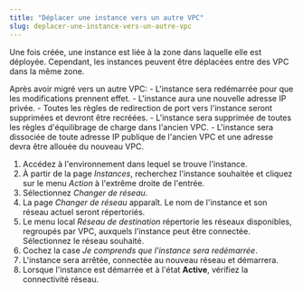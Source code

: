 ```yaml
---
title: "Déplacer une instance vers un autre VPC"
slug: deplacer-une-instance-vers-un-autre-vpc
---
```



Une fois créée, une instance est liée à la zone dans laquelle elle est déployée. Cependant, les instances peuvent être déplacées entre des VPC dans la même zone.

Après avoir migré vers un autre VPC:
    - L'instance sera redémarrée pour que les modifications prennent effet.
    - L'instance aura une nouvelle adresse IP privée.
    - Toutes les règles de redirection de port vers l'instance seront supprimées et devront être recréées.
    - L'instance sera supprimée de toutes les règles d'équilibrage de charge dans l'ancien VPC.
    - L'instance sera dissociée de toute adresse IP publique de l'ancien VPC et une adresse devra être allouée du nouveau VPC.

1. Accédez à l'environnement dans lequel se trouve l'instance.
1. À partir de la page *Instances*, recherchez l'instance souhaitée et cliquez sur le menu *Action* à l'extrême droite de l'entrée.
1. Sélectionnez *Changer de réseau*.
1. La page *Changer de réseau* apparaît. Le nom de l'instance et son réseau actuel seront répertoriés.
1. Le menu local *Réseau de destination* répertorie les réseaux disponibles, regroupés par VPC, auxquels l'instance peut être connectée. Sélectionnez le réseau souhaité.
1. Cochez la case *Je comprends que l'instance sera redémarrée*.
1. L'instance sera arrêtée, connectée au nouveau réseau et démarrera.
1. Lorsque l'instance est démarrée et à l'état **Active**, vérifiez la connectivité réseau.
